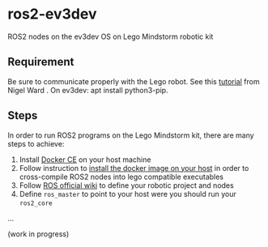 # ros2-ev3dev
ROS2 nodes on the ev3dev OS on Lego Mindstorm robotic kit

## Requirement

Be sure to communicate properly with the Lego robot. See this [tutorial](https://youtu.be/TNXqizQTZhs) from Nigel Ward .
On ev3dev: apt install python3-pip.

## Steps

In order to run ROS2 programs on the Lego Mindstorm kit, there are many steps to achieve:

1. Install [Docker CE](http://www.docker.com/products/docker-desktop) on your host machine
2. Follow instruction to [install the docker image on your host](http://www.ev3dev.org/docs/tutorials/using-docker-to-cross-compile) in order to cross-compile ROS2 nodes into lego compatible executables
3. Follow [ROS official wiki](http://wiki.ros.org/ROS/Tutorials) to define your robotic project and nodes
4. Define `ros_master` to point to your host were you should run your `ros2_core`

...

(work in progress)

